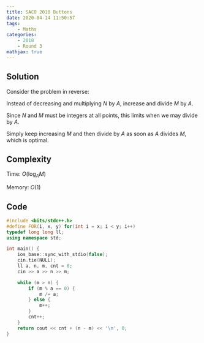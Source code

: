 ```yaml
---
title: SACO 2018 Buttons
date: 2020-04-14 11:50:57
tags:
    - Maths
categories:
    - 2018
    - Round 3
mathjax: true
---
```


## Solution

Consider the problem in reverse:

Instead of decreasing and multiplying $N$ by $A$, increase and divide $M$ by $A$.

Since $N$ and $M$ must be integers at all points, this limits when we may divide by $A$.

Simply keep increasing $M$ and then divide by $A$ as soon as $A$ divides $M$, which is optimal.

## Complexity

Time: $O(\log_A{M})$

Memory: $O(1)$

## Code

```cpp
#include <bits/stdc++.h>
#define FOR(i, x, y) for(int i = x; i < y; i++)
typedef long long ll;
using namespace std;

int main() {
    ios_base::sync_with_stdio(false);
    cin.tie(NULL);
    ll a, n, m, cnt = 0;
    cin >> a >> n >> m;

    while (m > n) {
        if (m % a == 0) {
            m /= a;
        } else {
            m++;
        }
        cnt++;
    }
    return cout << cnt + (n - m) << '\n', 0;
}
```
